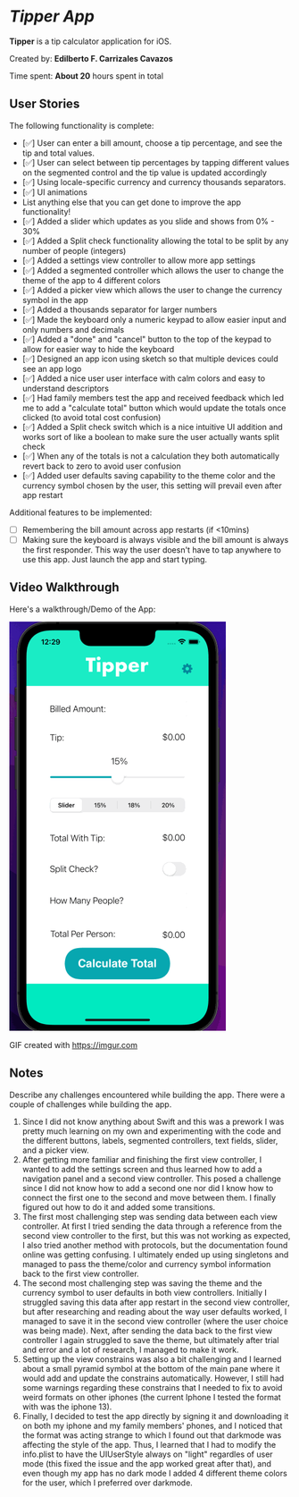 # *Tipper App*

**Tipper** is a tip calculator application for iOS.

Created by: **Edilberto F. Carrizales Cavazos**

Time spent: **About 20** hours spent in total

## User Stories

The following functionality is complete:

* [✅] User can enter a bill amount, choose a tip percentage, and see the tip and total values.
* [✅] User can select between tip percentages by tapping different values on the segmented control and the tip value is updated accordingly
* [✅] Using locale-specific currency and currency thousands separators.
* [✅] UI animations
* List anything else that you can get done to improve the app functionality!
* [✅] Added a slider which updates as you slide and shows from 0% - 30%
* [✅] Added a Split check functionality allowing the total to be split by any number of people (integers)
* [✅] Added a settings view controller to allow more app settings
* [✅] Added a segmented controller which allows the user to change the theme of the app to 4 different colors
* [✅] Added a picker view which allows the user to change the currency symbol in the app
* [✅] Added a thousands separator for larger numbers
* [✅] Made the keyboard only a numeric keypad to allow easier input and only numbers and decimals
* [✅] Added a "done" and "cancel" button to the top of the keypad to allow for easier way to hide the keyboard
* [✅] Designed an app icon using sketch so that multiple devices could see an app logo
* [✅] Added a nice user user interface with calm colors and easy to understand descriptors
* [✅] Had family members test the app and received feedback which led me to add a "calculate total" button which would update the totals once clicked (to avoid total cost confusion)
* [✅] Added a Split check switch which is a nice intuitive UI addition and works sort of like a boolean to make sure the user actually wants split check
* [✅] When any of the totals is not a calculation they both automatically revert back to zero to avoid user confusion
* [✅] Added user defaults saving capability to the theme color and the currency symbol chosen by the user, this setting will prevail even after app restart

Additional features to be implemented:

* [ ] Remembering the bill amount across app restarts (if <10mins)
* [ ] Making sure the keyboard is always visible and the bill amount is always the first responder. This way the user doesn't have to tap anywhere to use this app. Just launch the app and start typing.

## Video Walkthrough

Here's a walkthrough/Demo of the App:

![](https://github.com/Eddie-Carrizales/Tipper-IOS-App/blob/main/Tipper.gif)

GIF created with https://imgur.com

## Notes

Describe any challenges encountered while building the app.
There were a couple of challenges while building the app.
1. Since I did not know anything about Swift and this was a prework I was pretty much learning on my own and experimenting with the code and the different buttons, labels, segmented controllers, text fields, slider, and a picker view.
2. After getting more familiar and finishing the first view controller, I wanted to add the settings screen and thus learned how to add a navigation panel and a second view controller. This posed a challenge since I did not know how to add a second one nor did I know how to connect the first one to the second and move between them. I finally figured out how to do it and added some transitions.
3. The first most challenging step was sending data between each view controller. At first I tried sending the data through a reference from the second view controller to the first, but this was not working as expected, I also tried another method with protocols, but the documentation found online was getting confusing. I ultimately ended up using singletons and managed to pass the theme/color and currency symbol information back to the first view controller.
4. The second most challenging step was saving the theme and the currency symbol to user defaults in both view controllers. Initially I struggled saving this data after app restart in the second view controller, but after researching and reading about the way user defaults worked, I managed to save it in the second view controller (where the user choice was being made). Next, after sending the data back to the first view controller I again struggled to save the theme, but ultimately after trial and error and a lot of research, I managed to make it work.
4. Setting up the view constrains was also a bit challenging and I learned about a small pyramid symbol at the bottom of the main pane where it would add and update the constrains automatically. However, I still had some warnings regarding these constrains that I needed to fix to avoid weird formats on other iphones (the current Iphone I tested the format with was the iphone 13).
5. Finally, I decided to test the app directly by signing it and downloading it on both my iphone and my family members' phones, and I noticed that the format was acting strange to which I found out that darkmode was affecting the style of the app. Thus, I learned that I had to modify the info.plist to have the UIUserStyle always on "light" regardles of user mode (this fixed the issue and the app worked great after that), and even though my app has no dark mode I added 4 different theme colors for the user, which I preferred over darkmode.
